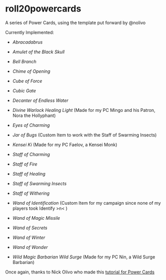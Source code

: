 # roll20powercards
A series of Power Cards, using the template put forward by @nolivo

Currently Implemented:

- _Abracadabrus_

- _Amulet of the Black Skull_

- _Bell Branch_

- _Chime of Opening_

- _Cube of Force_

- _Cubic Gate_

- _Decanter of Endless Water_

- _Divine Warlock Healing Light_ (Made for my PC Mingo and his Patron, Nora the Hollyphant)

- _Eyes of Charming_

- _Jar of Bugs_ (Custom Item to work with the Staff of Swarming Insects)

- _Kensei Ki_ (Made for my PC Faelov, a Kensei Monk)

- _Staff of Charming_

- _Staff of Fire_

- _Staff of Healing_

- _Staff of Swarming Insects_

- _Staff of Withering_

- _Wand of Identification_ (Custom Item for my campaign since none of my players took Identify >n< )
 
- _Wand of Magic Missile_

- _Wand of Secrets_

- _Wand of Winter_

- _Wand of Wonder_

- _Wild Magic Barbarian Wild Surge_ (Made for my PC Nin, a Wild Surge Barbarian)

Once again, thanks to Nick Olivo who made this [tutorial for Power Cards](https://www.youtube.com/watch?v=VoptnwpMpt8&ab_channel=NickOlivo) 
